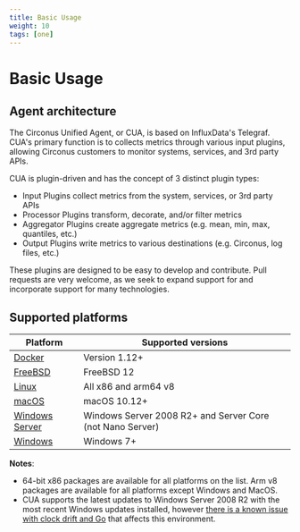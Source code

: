```yaml
---
title: Basic Usage
weight: 10
tags: [one]
---
```


# Basic Usage

## Agent architecture

The Circonus Unified Agent, or CUA, is based on InfluxData's Telegraf. CUA's primary function is to collects metrics through various input plugins, allowing Circonus customers to monitor systems, services, and 3rd party APIs.

CUA is plugin-driven and has the concept of 3 distinct plugin types:

- Input Plugins collect metrics from the system, services, or 3rd party APIs
- Processor Plugins transform, decorate, and/or filter metrics
- Aggregator Plugins create aggregate metrics (e.g. mean, min, max, quantiles, etc.)
- Output Plugins write metrics to various destinations (e.g. Circonus, log files, etc.)

These plugins are designed to be easy to develop and contribute. Pull requests are very welcome, as we seek to expand support for and incorporate support for many technologies.

## Supported platforms

| Platform                                 | Supported versions                                        |
|------------------------------------------|-----------------------------------------------------------|
| [Docker][1]                              | Version 1.12+                                             |
| [FreeBSD][2]                             | FreeBSD 12                                                |
| [Linux][3]                               | All x86 and arm64 v8                                      |
| [macOS][4]                               | macOS 10.12+                                              |
| [Windows Server][5]                      | Windows Server 2008 R2+ and Server Core (not Nano Server) |
| [Windows][6]                             | Windows 7+                                                |

**Notes**: 
- 64-bit x86 packages are available for all platforms on the list. Arm v8 packages are available for all platforms except Windows and MacOS.
- CUA supports the latest updates to Windows Server 2008 R2 with the most recent Windows updates installed, however [ there is a known issue with clock drift and Go][6] that affects this environment.

[1]: /circonus/agents/circonus-unified-agent/basic_usage/docker/
[2]: /circonus/agents/circonus-unified-agent/basic_usage/freebsd/
[3]: /circonus/agents/circonus-unified-agent/basic_usage/linux/
[4]: /circonus/agents/circonus-unified-agent/basic_usage/osx/
[5]: /circonus/agents/circonus-unified-agent/basic_usage/windows/
[6]: https://github.com/golang/go/issues/24489